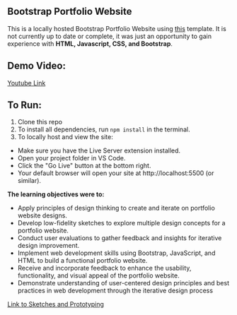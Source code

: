 ## Bootstrap Portfolio Website
This is a locally hosted Bootstrap Portfolio Website using [this](https://startbootstrap.com/theme/personal) template. It is not currently up to date or complete, it was just an opportunity to gain experience with **HTML, Javascript, CSS, and Bootstrap**. 

## Demo Video:
[Youtube Link](https://youtu.be/-Iet0NEPwoA)

## To Run:

1. Clone this repo
2. To install all dependencies, run ```npm install``` in the terminal.
3. To locally host and view the site:
- Make sure you have the Live Server extension installed.
- Open your project folder in VS Code.
- Click the "Go Live" button at the bottom right.
- Your default browser will open your site at http://localhost:5500 (or similar).

**The learning objectives were to:**
- Apply principles of design thinking to create and iterate on portfolio website designs.
- Develop low-fidelity sketches to explore multiple design concepts for a portfolio website.
- Conduct user evaluations to gather feedback and insights for iterative design improvement.
- Implement web development skills using Bootstrap, JavaScript, and HTML to build a functional portfolio website.
- Receive and incorporate feedback to enhance the usability, functionality, and visual appeal of the portfolio website.
- Demonstrate understanding of user-centered design principles and best practices in web development through the iterative design process

[Link to Sketches and Prototyping](https://docs.google.com/document/d/1zLv3t4Ku7Sc-Frl89f5eFP_ZWpZYb4aApH82VHp4Zwk/edit?usp=sharing)
